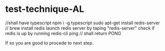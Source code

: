 # test-technique-AL
//shall have typescript npm i -g typescript
sudo apt-get install redis-server // brew install redis
launch redis server by taping "redis-server"
check if redis is up by running redis-cli ping // shall return PONG

If so you are good to procede to next step.
